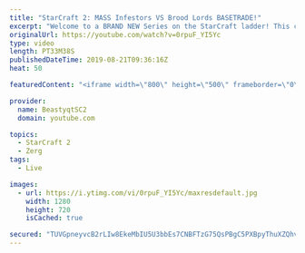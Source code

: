 ```yaml
---
title: "StarCraft 2: MASS Infestors VS Brood Lords BASETRADE!"
excerpt: "Welcome to a BRAND NEW Series on the StarCraft ladder! This challenege is called \"Infestors to GM,\" where I play Mass Infestors and try to get to Grandmaster! I am allowing myself to make Queens as well, but other than that, the gameplan is INFESTORS!!!  This video features a Zerg vs Zerg where I play"
originalUrl: https://youtube.com/watch?v=0rpuF_YI5Yc
type: video
length: PT33M38S
publishedDateTime: 2019-08-21T09:36:16Z
heat: 50

featuredContent: "<iframe width=\"800\" height=\"500\" frameborder=\"0\" src=\"https://www.youtube.com/embed/0rpuF_YI5Yc\" allow=\"accelerometer; autoplay; encrypted-media; gyroscope; picture-in-picture\" allowfullscreen></iframe>"

provider:
  name: BeastyqtSC2
  domain: youtube.com

topics:
  - StarCraft 2
  - Zerg
tags:
  - Live

images:
  - url: https://i.ytimg.com/vi/0rpuF_YI5Yc/maxresdefault.jpg
    width: 1280
    height: 720
    isCached: true

secured: "TUVGpneyvcB2rLIw8EkeMbIU5U3bbEs7CNBFTzG75QsPBgC5PXBpyThuXZQhvkpvn5FMU1UBJhaoIkX+zq5Uhfh2VUvcJjDH+DpdxGAMNWstTKCNZyLWEF9uZjVrOzXEEaXtoB0fZMIXy2uDtlC9p7W5mGae2Ay0jDCPraz2Wh2TuOKPceDrTwiX0N6gMIfxNBavi13EHxNgfLo66oV+0JGv3yXk9j5UEvKxzGdh4W7GcrQCtdEL8V0aJzwgQarOkszuMggNV8lVgDpXj1BE4uQM8Mxm09GJ30E6SvqI4uQUctiC1Cwkvl3ZkFG+9uyPuGqjIwPL+7ywUyhz9wL3hY0NaoFztFh7JUuyhpGGl6F5kU4emIaMM+yNRYWEJ+0MtpidBb0+58RTuUozpOX40LF4UcHl7g5sGncG5LhoB6k=;ZSvTP4KKH7vJmiUOPlmuFQ=="
---
```


